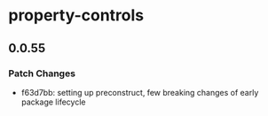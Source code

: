 # property-controls

## 0.0.55
### Patch Changes

- f63d7bb: setting up preconstruct, few breaking changes of early package lifecycle
